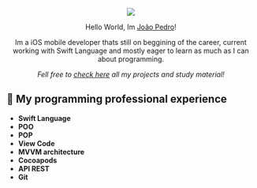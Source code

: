 
<p align="center"><img src="https://user-images.githubusercontent.com/84334801/158032448-6fe9f08c-0f2e-4d72-992c-c18598a51de8.png"/></p>

<p align="center">
<a>Hello World, Im <a href="https://www.linkedin.com/in/jo%C3%A3o-pedro-da-mata-110106b2/">João Pedro</a>!</a>
</p>

<p align="center">
<a>Im a iOS mobile developer thats still on beggining of the career, current working with Swift Language and mostly eager to learn as much as I can about programming.</a>
</p>

<p align="center">
<i>Fell free to <a href="https://github.com/joaopedro96?tab=repositories">check here</a> all my projects and study material!</i>
</p>

## 🧐 My programming professional experience

- **Swift Language**
- **POO**
- **POP**
- **View Code**
- **MVVM architecture**
- **Cocoapods**
- **API REST**
- **Git**

<!--
**joaopedro96/joaopedro96** is a ✨ _special_ ✨ repository because its `README.md` (this file) appears on your GitHub profile.

Here are some ideas to get you started:

- 🔭 I’m currently working on ...
- 🌱 I’m currently learning ...
- 👯 I’m looking to collaborate on ...
- 🤔 I’m looking for help with ...
- 💬 Ask me about ...
- 📫 How to reach me: ...
- 😄 Pronouns: ...
- ⚡ Fun fact: ...
-->
